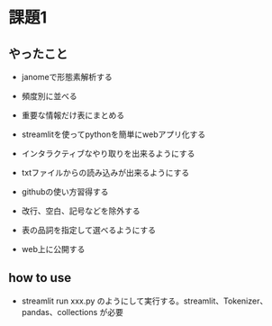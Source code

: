 # 課題1

## やったこと

- janomeで形態素解析する

- 頻度別に並べる

- 重要な情報だけ表にまとめる

- streamlitを使ってpythonを簡単にwebアプリ化する

- インタラクティブなやり取りを出来るようにする

- txtファイルからの読み込みが出来るようにする

- githubの使い方習得する

- 改行、空白、記号などを除外する

- 表の品詞を指定して選べるようにする

- web上に公開する

## how to use

- streamlit run xxx.py のようにして実行する。streamlit、Tokenizer、pandas、collections
が必要
